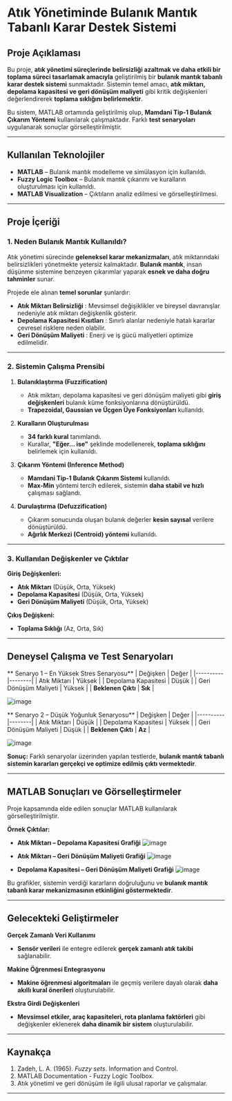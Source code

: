 # Atık Yönetiminde Bulanık Mantık Tabanlı Karar Destek Sistemi

##  Proje Açıklaması
Bu proje, **atık yönetimi süreçlerinde belirsizliği azaltmak ve daha etkili bir toplama süreci tasarlamak amacıyla** geliştirilmiş bir **bulanık mantık tabanlı karar destek sistemi** sunmaktadır. Sistemin temel amacı, **atık miktarı, depolama kapasitesi ve geri dönüşüm maliyeti** gibi kritik değişkenleri değerlendirerek **toplama sıklığını belirlemektir**.

Bu sistem, MATLAB ortamında geliştirilmiş olup, **Mamdani Tip-1 Bulanık Çıkarım Yöntemi** kullanılarak çalışmaktadır. Farklı **test senaryoları** uygulanarak sonuçlar görselleştirilmiştir.

---

##  Kullanılan Teknolojiler

- **MATLAB** – Bulanık mantık modelleme ve simülasyon için kullanıldı.
- **Fuzzy Logic Toolbox** – Bulanık mantık çıkarımı ve kuralların oluşturulması için kullanıldı.
- **MATLAB Visualization** – Çıktıların analiz edilmesi ve görselleştirilmesi.

---

##  Proje İçeriği

### 1️. Neden Bulanık Mantık Kullanıldı?
Atık yönetimi sürecinde **geleneksel karar mekanizmaları**, atık miktarındaki belirsizlikleri yönetmekte yetersiz kalmaktadır. **Bulanık mantık**, insan düşünme sistemine benzeyen çıkarımlar yaparak **esnek ve daha doğru tahminler** sunar. 

Projede ele alınan **temel sorunlar** şunlardır:

- **Atık Miktarı Belirsizliği** : Mevsimsel değişiklikler ve bireysel davranışlar nedeniyle atık miktarı değişkenlik gösterir.
- **Depolama Kapasitesi Kısıtları** : Sınırlı alanlar nedeniyle hatalı kararlar çevresel risklere neden olabilir.
- **Geri Dönüşüm Maliyeti** : Enerji ve iş gücü maliyetleri optimize edilmelidir.

---

### 2️. Sistemin Çalışma Prensibi

1. **Bulanıklaştırma (Fuzzification)** 
   - Atık miktarı, depolama kapasitesi ve geri dönüşüm maliyeti gibi **giriş değişkenleri** bulanık küme fonksiyonlarına dönüştürüldü.
   - **Trapezoidal, Gaussian ve Üçgen Üye Fonksiyonları** kullanıldı.

2. **Kuralların Oluşturulması** 
   - **34 farklı kural** tanımlandı.
   - Kurallar, **"Eğer... ise"** şeklinde modellenerek, **toplama sıklığını** belirlemek için kullanıldı.

3. **Çıkarım Yöntemi (Inference Method)** 
   - **Mamdani Tip-1 Bulanık Çıkarım Sistemi** kullanıldı.
   - **Max-Min** yöntemi tercih edilerek, sistemin **daha stabil ve hızlı** çalışması sağlandı.

4. **Durulaştırma (Defuzzification)** 
   - Çıkarım sonucunda oluşan bulanık değerler **kesin sayısal** verilere dönüştürüldü.
   - **Ağırlık Merkezi (Centroid) yöntemi** kullanıldı.

---

### 3️. Kullanılan Değişkenler ve Çıktılar

 **Giriş Değişkenleri:**
- **Atık Miktarı** (Düşük, Orta, Yüksek)
- **Depolama Kapasitesi** (Düşük, Orta, Yüksek)
- **Geri Dönüşüm Maliyeti** (Düşük, Orta, Yüksek)

 **Çıkış Değişkeni:**
- **Toplama Sıklığı** (Az, Orta, Sık)

---

##  Deneysel Çalışma ve Test Senaryoları

** Senaryo 1 – En Yüksek Stres Senaryosu**
| Değişken | Değer |
|----------|--------|
| Atık Miktarı | Yüksek |
| Depolama Kapasitesi | Düşük |
| Geri Dönüşüm Maliyeti | Yüksek |
| **Beklenen Çıktı** | **Sık** |

![image](https://github.com/user-attachments/assets/8215bbde-1661-4923-89bf-7300e40db4c9)


** Senaryo 2 – Düşük Yoğunluk Senaryosu**
| Değişken | Değer |
|----------|--------|
| Atık Miktarı | Düşük |
| Depolama Kapasitesi | Yüksek |
| Geri Dönüşüm Maliyeti | Düşük |
| **Beklenen Çıktı** | **Az** |

![image](https://github.com/user-attachments/assets/a2e82cae-9905-4ef7-a8ee-8876a417180f)


 **Sonuç:** Farklı senaryolar üzerinden yapılan testlerde, **bulanık mantık tabanlı sistemin kararları gerçekçi ve optimize edilmiş çıktı vermektedir**.

---

##  MATLAB Sonuçları ve Görselleştirmeler
Proje kapsamında elde edilen sonuçlar MATLAB kullanılarak görselleştirilmiştir.

 **Örnek Çıktılar:**
- **Atık Miktarı – Depolama Kapasitesi Grafiği**
 ![image](https://github.com/user-attachments/assets/eef87be2-c98b-4811-91eb-121101217e57)

- **Atık Miktarı – Geri Dönüşüm Maliyeti Grafiği**
 ![image](https://github.com/user-attachments/assets/f72a3b45-87cd-4143-bb6c-3942b638091b)

- **Depolama Kapasitesi – Geri Dönüşüm Maliyeti Grafiği**
 ![image](https://github.com/user-attachments/assets/ad3cd577-f7f0-42f7-8373-2034da017d6f)


Bu grafikler, sistemin verdiği kararların doğruluğunu ve **bulanık mantık tabanlı karar mekanizmasının etkinliğini göstermektedir**.

---

##  Gelecekteki Geliştirmeler

 **Gerçek Zamanlı Veri Kullanımı** 
- **Sensör verileri** ile entegre edilerek **gerçek zamanlı atık takibi** sağlanabilir.

 **Makine Öğrenmesi Entegrasyonu** 
- **Makine öğrenmesi algoritmaları** ile geçmiş verilere dayalı olarak **daha akıllı kural önerileri** oluşturulabilir.

 **Ekstra Girdi Değişkenleri** 
- **Mevsimsel etkiler, araç kapasiteleri, rota planlama faktörleri** gibi değişkenler eklenerek **daha dinamik bir sistem** oluşturulabilir.

---

##  Kaynakça
1. Zadeh, L. A. (1965). *Fuzzy sets*. Information and Control.
2. MATLAB Documentation - Fuzzy Logic Toolbox.
3. Atık yönetimi ve geri dönüşüm ile ilgili ulusal raporlar ve çalışmalar.

---



